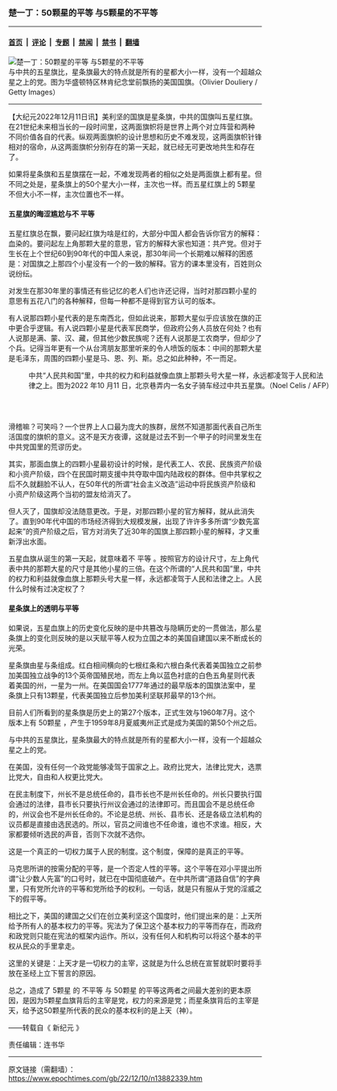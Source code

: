 ### 楚一丁：50颗星的平等 与5颗星的不平等

---

#### [首页](../../../..?n13882339) &nbsp;|&nbsp; [评论](../../../../../epoch-comment?n13882339) &nbsp;|&nbsp; [专题](../../../../../epoch-special?n13882339) &nbsp;|&nbsp; [禁闻](../../../../../epoch-news?n13882339) &nbsp;|&nbsp; [禁书](../../../../../books?n13882339) &nbsp;|&nbsp; [翻墙](https://github.com/gfw-breaker/nogfw/blob/master/README.md?n13882339)


<div><img alt="楚一丁：50颗星的平等 与5颗星的不平等" class="attachment-djy_600_400 size-djy_600_400 wp-post-image" src="https://i.epochtimes.com/assets/uploads/2022/12/id13882345-new_GettyImages-1074587230-600x400.jpg"/>
<div class="caption">
 与中共的五星旗比，星条旗最大的特点就是所有的星都大小一样，没有一个超越众星之上的党。图为华盛顿特区林肯纪念堂前飘扬的美国国旗。（Olivier Douliery / Getty Images）
</div></div><hr/><div class="post_content" id="artbody" itemprop="articleBody">
 <!-- article content begin -->
 <p>
  【大纪元2022年12月11日讯】美利坚的国旗是星条旗，中共的国旗叫五星红旗。在21世纪未来相当长的一段时间里，这两面旗帜将是世界上两个对立阵营和两种不同价值各自的代表。纵观两面旗帜的设计思想和历史不难发现，这两面旗帜针锋相对的宿命，从这两面旗帜分别存在的第一天起，就已经无可更改地共生和存在了。
 </p>
 <p>
  如果将星条旗和五星旗摆在一起，不难发现两者的相似之处是两面旗上都有星。但不同之处是，星条旗上的50个星大小一样，主次也一样。而五星红旗上的
  <ok href="https://www.epochtimes.com/gb/tag/5%E9%A2%97%E6%98%9F.html">
   5颗星
  </ok>
  不但大小不一样，主次位置也不一样。
 </p>
 <h4>
  五星旗的晦涩尴尬与不
  <ok href="https://www.epochtimes.com/gb/tag/%E5%B9%B3%E7%AD%89.html">
   平等
  </ok>
 </h4>
 <p>
  五星红旗总在飘，要问起红旗为啥是红的，大部分中国人都会告诉你官方的解释：血染的。要问起左上角那颗大星的意思，官方的解释大家也知道：共产党。但对于生长在上个世纪60到90年代的中国人来说，那30年间一个长期难以解释的困惑是：对国旗之上那四个小星没有一个的一致的解释。官方的课本里没有，百姓则众说纷纭。
 </p>
 <p>
  对发生在那30年里的事情还有些记忆的老人们也许还记得，当时对那四颗小星的意思有五花八门的各种解释，但每一种都不是得到官方认可的版本。
 </p>
 <p>
  有人说那四颗小星代表的是东南西北，但如此说来，那颗大星似乎应该放在旗的正中更合乎逻辑。有人说四颗小星是代表军民商学，但政府公务人员放在何处？也有人说那是满、蒙、汉、藏，但其他少数民族呢？还有人说那是工农商学，但却少了个兵。记得当年更有一个从台湾朋友那里听来的令人喷饭的版本：中间的那颗大星是毛泽东，周围的四颗小星是马、恩、列、斯。总之如此种种，不一而足。
 </p>
 <figure aria-describedby="caption-attachment-13882347" class="wp-caption alignnone" id="attachment_13882347" style="width: 600px">
  <ok href="https://i.epochtimes.com/assets/uploads/2022/12/id13882347-000_32L64KF_1-e1670697219820.jpg" target="_blank">
   <img alt="" class="size-large wp-image-13882347" src="https://i.epochtimes.com/assets/uploads/2022/12/id13882347-000_32L64KF_1-600x400.jpg"/>
  </ok>
  <br/><figcaption class="wp-caption-text" id="caption-attachment-13882347">
   中共“人民共和国”里，中共的权力和利益就像血旗上那颗头号大星一样，永远都凌驾于人民和法律之上。图为2022 年10 月11 日，北京巷弄内一名女子骑车经过中共五星旗。（Noel Celis / AFP）
  </figcaption><br/>
 </figure><br/>
 <p>
  滑稽嘛？可笑吗？一个世界上人口最为庞大的族群，居然不知道那面代表自己所生活国度的旗帜的意义。这不是天方夜谭，这就是过去不到一个甲子的时间里发生在中共党国里的荒谬历史。
 </p>
 <p>
  其实，那面血旗上的四颗小星最初设计的时候，是代表工人、农民、民族资产阶级和小资产阶级，四个在民国时期支援中共夺取中国内陆政权的群体。但中共掌权之后不久就翻脸不认人，在50年代的所谓“社会主义改造”运动中将民族资产阶级和小资产阶级这两个当初的盟友给消灭了。
 </p>
 <p>
  但人灭了，国旗却没法随意更改。于是，对那四颗小星的官方解释，就从此消失了。直到90年代中国的市场经济得到大规模发展，出现了许许多多所谓“少数先富起来”的资产阶级之后，官方对消失了近30年的国旗上那四颗小星的解释，才又重新浮出水面。
 </p>
 <p>
  五星血旗从诞生的第一天起，就意味着不
  <ok href="https://www.epochtimes.com/gb/tag/%E5%B9%B3%E7%AD%89.html">
   平等
  </ok>
  。按照官方的设计尺寸，左上角代表中共的那颗大星的尺寸是其他小星的三倍。在这个所谓的“人民共和国”里，中共的权力和利益就像血旗上那颗头号大星一样，永远都凌驾于人民和法律之上。人民什么时候有过决定权了？
 </p>
 <h4>
  星条旗上的透明与平等
 </h4>
 <p>
  如果说，五星血旗上的历史变化反映的是中共篡改与隐瞒历史的一贯做法，那么星条旗上的变化则反映的是以天赋平等人权为立国之本的美国自建国以来不断成长的光荣。
 </p>
 <p>
  星条旗由星与条组成。红白相间横向的七根红条和六根白条代表着美国独立之前参加美国独立战争的13个英帝国殖民地，而左上角以蓝色衬底的白色五角星则代表着美国的州，一星为一州。在美国国会1777年通过的最早版本的国旗法案中，星条旗上只有13颗星，代表美国独立后参加美利坚联邦最早的13个州。
 </p>
 <p>
  目前人们所看到的星条旗是历史上的第27个版本，正式生效与1960年7月。这个版本上有
  <ok href="https://www.epochtimes.com/gb/tag/50%E9%A2%97%E6%98%9F.html">
   50颗星
  </ok>
  ，产生于1959年8月夏威夷州正式是成为美国的第50个州之后。
 </p>
 <p>
  与中共的五星旗比，星条旗最大的特点就是所有的星都大小一样，没有一个超越众星之上的党。
 </p>
 <p>
  在美国，没有任何一个政党能够凌驾于国家之上。政府比党大，法律比党大，选票比党大，自由和人权更比党大。
 </p>
 <p>
  在民主制度下，州长不是总统任命的，县市长也不是州长任命的。州长只要执行国会通过的法律，县市长只要执行州议会通过的法律即可。而且国会不是总统任命的，州议会也不是州长任命的。不论是总统、州长、县市长、还是各级立法机构的议员都是直接由选民选的。所以，官员之间谁也不任命谁，谁也不求谁。相反，大家都要倾听选民的声音，否则下次就不选你。
 </p>
 <p>
  这是一个真正的一切权力属于人民的制度。这个制度，保障的是真正的平等。
 </p>
 <p>
  马克思所讲的按需分配的平等，是一个否定人性的平等。这个平等在邓小平提出所谓“让少数人先富”的口号时，就已在中国彻底破产。在中共所谓“道路自信”的字典里，只有党所允许的平等和党所给予的权利。一句话，就是只有服从于党的淫威之下的假平等。
 </p>
 <p>
  相比之下，美国的建国之父们在创立美利坚这个国度时，他们提出来的是：上天所给予所有人的基本权力的平等。宪法为了保卫这个基本权力的平等而存在，而政府和政党则只能在宪法的框架内运作。所以，没有任何人和机构可以将这个基本的平权从民众的手里拿走。
 </p>
 <p>
  这里的关键是：上天才是一切权力的主宰，这就是为什么总统在宣誓就职时要将手放在圣经上立下誓言的原因。
 </p>
 <p>
  总之，造成了
  <ok href="https://www.epochtimes.com/gb/tag/5%E9%A2%97%E6%98%9F.html">
   5颗星
  </ok>
  的
  <ok href="https://www.epochtimes.com/gb/tag/%E4%B8%8D%E5%B9%B3%E7%AD%89.html">
   不平等
  </ok>
  与
  <ok href="https://www.epochtimes.com/gb/tag/50%E9%A2%97%E6%98%9F.html">
   50颗星
  </ok>
  的平等这两者之间最大差别的更本原因，是因为5颗星血旗背后的主宰是党，权力的来源是党；而星条旗背后的主宰是天，给予这50颗星所代表的民众的基本权利的是上天（神）。
 </p>
 <p>
  ——转载自《
  <ok href="https://www.epochweekly.com/">
   新纪元
  </ok>
  》
 </p>
 <p>
  责任编辑：连书华
 </p>
 <!-- article content end -->
 <div id="below_article_ad">
 </div>
</div>


---

原文链接（需翻墙）：https://www.epochtimes.com/gb/22/12/10/n13882339.htm